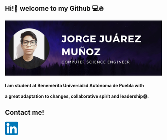 ## Hi!👋 welcome to my Github 💻🔥

![Texto alternativo](portrait.JPG)

#### I am student at Benemérita Universidad Autónoma de Puebla with
#### a great adaptation to changes, collaborative spirit and leadership🌞.

## Contact me!
 
<a href="https://www.linkedin.com/in/jorge-ju%C3%A1rez-mu%C3%B1oz/">
  <img src="linkedin.png" alt="Linkedin" style="width:42px;height:42px;">
</a>


